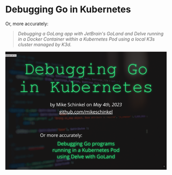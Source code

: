 # Debugging Go in Kubernetes  

Or, more accurately: 

> _Debugging a GoLang app with JetBrain's GoLand and Delve running in a Docker Container within a Kubernetes Pod using a local K3s cluster managed by K3d._

[![Debugging Go in Kubernetes](images/debugging-go-in-kubernetes.png)](debugging-go-apps-in-k8s.pdf)